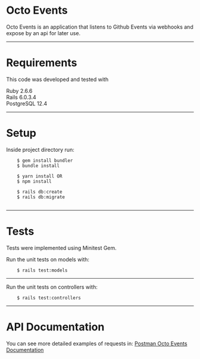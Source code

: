 # Octo Events  

Octo Events is an application that listens to Github Events via webhooks and expose by an api for later use.  


-----------------------------------------

# Requirements

This code was developed and tested with 

Ruby 2.6.6  
Rails 6.0.3.4   
PostgreSQL 12.4

-----------------------------------------

# Setup  

Inside project directory run:  


```
	$ gem install bundler
	$ bundle install
	
	$ yarn install OR
	$ npm install

	$ rails db:create
	$ rails db:migrate
	
```

---------------------------------------  


# Tests

Tests were implemented using Minitest Gem.  


Run the unit tests on models with: 


```
	$ rails test:models
```
------------------------------------------  

Run the unit tests on controllers with: 


```
	$ rails test:controllers
```
------------------------------------------  

# API Documentation

You can see more detailed examples of requests  in: [Postman Octo Events Documentation](https://documenter.getpostman.com/view/13107448/TVYKZG3g#intro)

